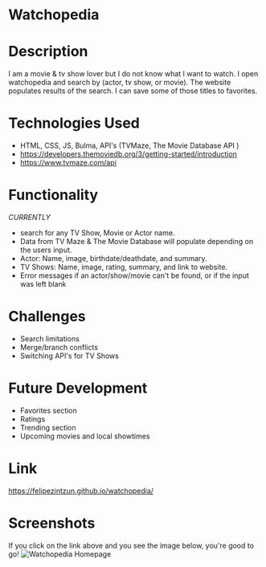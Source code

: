 # Watchopedia

# Description

I am a movie & tv show lover but I do not know what I want to watch. I open watchopedia and search by (actor, tv show, or movie). The website populates results of the search. I can save some of those titles to favorites. 

# Technologies Used

- HTML, CSS, JS, Bulma, API's (TVMaze, The Movie Database API )
- https://developers.themoviedb.org/3/getting-started/introduction
- https://www.tvmaze.com/api

# Functionality

_CURRENTLY_

- search for any TV Show, Movie or Actor name.
- Data from TV Maze & The Movie Database will populate depending on the users input.
- Actor: Name, image, birthdate/deathdate, and summary.
- TV Shows: Name, image, rating, summary, and link to website.
- Error messages if an actor/show/movie can't be found, or if the input was left blank

# Challenges

- Search limitations
- Merge/branch conflicts
- Switching API's for TV Shows

# Future Development

- Favorites section
- Ratings
- Trending section
- Upcoming movies and local showtimes

# Link

https://felipezintzun.github.io/watchopedia/

# Screenshots

If you click on the link above and you see the image below, you're good to go!
![Watchopedia Homepage](https://user-images.githubusercontent.com/88728912/147701550-57e2cafb-0c9e-4dc5-934c-5ef8e2baea5f.png)
